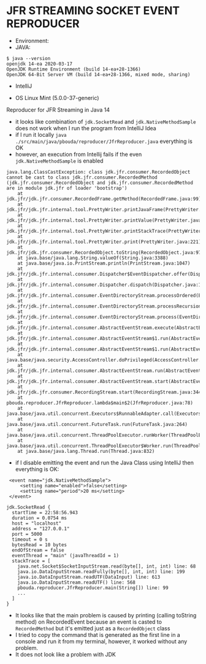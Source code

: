 # JFR STREAMING SOCKET EVENT REPRODUCER

- Environment:
- JAVA: 
```
$ java --version
openjdk 14-ea 2020-03-17
OpenJDK Runtime Environment (build 14-ea+28-1366)
OpenJDK 64-Bit Server VM (build 14-ea+28-1366, mixed mode, sharing)
```
- IntelliJ

- OS
Linux Mint (5.0.0-37-generic)


Reproducer for JFR Streaming in Java 14
- it looks like combination of `jdk.SocketRead` and `jdk.NativeMethodSample` does not work when I run the program from IntelliJ Idea
- if I run it locally `java ./src/main/java/pbouda/reproducer/JfrReproducer.java` everything is OK
- however, an execution from Intellij fails if the even `jdk.NativeMethodSample` is enabled

```
java.lang.ClassCastException: class jdk.jfr.consumer.RecordedObject cannot be cast to class jdk.jfr.consumer.RecordedMethod (jdk.jfr.consumer.RecordedObject and jdk.jfr.consumer.RecordedMethod are in module jdk.jfr of loader 'bootstrap')
	at jdk.jfr/jdk.jfr.consumer.RecordedFrame.getMethod(RecordedFrame.java:99)
	at jdk.jfr/jdk.jfr.internal.tool.PrettyWriter.printJavaFrame(PrettyWriter.java:445)
	at jdk.jfr/jdk.jfr.internal.tool.PrettyWriter.printValue(PrettyWriter.java:306)
	at jdk.jfr/jdk.jfr.internal.tool.PrettyWriter.printStackTrace(PrettyWriter.java:242)
	at jdk.jfr/jdk.jfr.internal.tool.PrettyWriter.print(PrettyWriter.java:221)
	at jdk.jfr/jdk.jfr.consumer.RecordedObject.toString(RecordedObject.java:975)
	at java.base/java.lang.String.valueOf(String.java:3388)
	at java.base/java.io.PrintStream.println(PrintStream.java:1047)
	at jdk.jfr/jdk.jfr.internal.consumer.Dispatcher$EventDispatcher.offer(Dispatcher.java:52)
	at jdk.jfr/jdk.jfr.internal.consumer.Dispatcher.dispatch(Dispatcher.java:165)
	at jdk.jfr/jdk.jfr.internal.consumer.EventDirectoryStream.processOrdered(EventDirectoryStream.java:211)
	at jdk.jfr/jdk.jfr.internal.consumer.EventDirectoryStream.processRecursionSafe(EventDirectoryStream.java:139)
	at jdk.jfr/jdk.jfr.internal.consumer.EventDirectoryStream.process(EventDirectoryStream.java:97)
	at jdk.jfr/jdk.jfr.internal.consumer.AbstractEventStream.execute(AbstractEventStream.java:243)
	at jdk.jfr/jdk.jfr.internal.consumer.AbstractEventStream$1.run(AbstractEventStream.java:265)
	at jdk.jfr/jdk.jfr.internal.consumer.AbstractEventStream$1.run(AbstractEventStream.java:262)
	at java.base/java.security.AccessController.doPrivileged(AccessController.java:391)
	at jdk.jfr/jdk.jfr.internal.consumer.AbstractEventStream.run(AbstractEventStream.java:262)
	at jdk.jfr/jdk.jfr.internal.consumer.AbstractEventStream.start(AbstractEventStream.java:222)
	at jdk.jfr/jdk.jfr.consumer.RecordingStream.start(RecordingStream.java:344)
	at pbouda.reproducer.JfrReproducer.lambda$main$2(JfrReproducer.java:78)
	at java.base/java.util.concurrent.Executors$RunnableAdapter.call(Executors.java:515)
	at java.base/java.util.concurrent.FutureTask.run(FutureTask.java:264)
	at java.base/java.util.concurrent.ThreadPoolExecutor.runWorker(ThreadPoolExecutor.java:1130)
	at java.base/java.util.concurrent.ThreadPoolExecutor$Worker.run(ThreadPoolExecutor.java:630)
	at java.base/java.lang.Thread.run(Thread.java:832)
```

- if I disable emitting the event and run the Java Class using IntelliJ then everything is OK:

```
 <event name="jdk.NativeMethodSample">
     <setting name="enabled">false</setting>
     <setting name="period">20 ms</setting>
 </event>
```

```
jdk.SocketRead {
  startTime = 22:58:56.943
  duration = 0.0754 ms
  host = "localhost"
  address = "127.0.0.1"
  port = 5000
  timeout = 0 s
  bytesRead = 10 bytes
  endOfStream = false
  eventThread = "main" (javaThreadId = 1)
  stackTrace = [
    java.net.Socket$SocketInputStream.read(byte[], int, int) line: 68
    java.io.DataInputStream.readFully(byte[], int, int) line: 199
    java.io.DataInputStream.readUTF(DataInput) line: 613
    java.io.DataInputStream.readUTF() line: 568
    pbouda.reproducer.JfrReproducer.main(String[]) line: 99
    ...
  ]
}
```

- It looks like that the main problem is caused by printing (calling toString method) on RecordedEvent because an event 
is casted to `RecordedMethod` but it's emitted just as a `RecordedObject` class
- I tried to copy the command that is generated as the first line in a console and run it from my terminal, however, it
worked without any problem.
- It does not look like a problem with JDK

